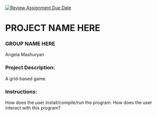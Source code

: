 [![Review Assignment Due Date](https://classroom.github.com/assets/deadline-readme-button-22041afd0340ce965d47ae6ef1cefeee28c7c493a6346c4f15d667ab976d596c.svg)](https://classroom.github.com/a/Vh67aNdh)
# PROJECT NAME HERE

### GROUP NAME HERE

Angela Mashuryan 

### Project Description:

A grid-based game.
  
### Instructions:

How does the user install/compile/run the program.
How does the user interact with this program?
